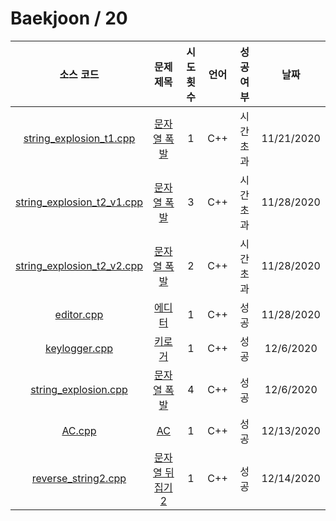 # Baekjoon / 20
|소스 코드|문제 제목|시도 횟수|언어|성공 여부|날짜|
|:---:|:---:|:---:|:---:|:---:|:---:|
|[string_explosion_t1.cpp](../20/Footprints/string_explosion_t1.cpp)|[문자열 폭발](http://boj.kr/9935)|1|C++|시간 초과|11/21/2020|
|[string_explosion_t2_v1.cpp](../20/Footprints/string_explosion_t2_v1.cpp)|[문자열 폭발](http://boj.kr/9935)|3|C++|시간 초과|11/28/2020|
|[string_explosion_t2_v2.cpp](../20/Footprints/string_explosion_t2_v2.cpp)|[문자열 폭발](http://boj.kr/9935)|2|C++|시간 초과|11/28/2020|
|[editor.cpp](../20/editor.cpp)|[에디터](http://boj.kr/1406)|1|C++|성공|11/28/2020|
|[keylogger.cpp](../20/keylogger.cpp)|[키로거](http://boj.kr/5397)|1|C++|성공|12/6/2020|
|[string_explosion.cpp](../20/string_explosion.cpp)|[문자열 폭발](http://boj.kr/9935)|4|C++|성공|12/6/2020|
|[AC.cpp](../20/AC.cpp)|[AC](http://boj.kr/5430)|1|C++|성공|12/13/2020|
|[reverse_string2.cpp](../20/reverse_string2.cpp)|[문자열 뒤집기2](http://boj.kr/17413)|1|C++|성공|12/14/2020|